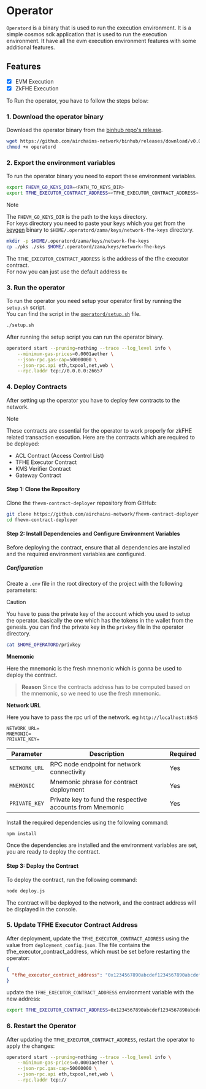 # Operator

`Operatord` is a binary that is used to run the execution environment. It is a simple cosmos sdk application that is used to run the execution environment. It have all the evm execution environment features with some additional features.

## Features

- [x] EVM Execution
- [x] ZkFHE Execution

To Run the operator, you have to follow the steps below:

### 1. Download the operator binary

Download the operator binary from the [binhub repo's release](https://github.com/airchains-network/binhub/releases/download/v0.0.0/operator).

```bash
wget https://github.com/airchains-network/binhub/releases/download/v0.0.0/operatord
chmod +x operatord
```

### 2. Export the environment variables

To run the operator binary you need to export these environment variables.

```bash
export FHEVM_GO_KEYS_DIR=<PATH_TO_KEYS_DIR>
export TFHE_EXECUTOR_CONTRACT_ADDRESS=<TFHE_EXECUTOR_CONTRACT_ADDRESS>
```

> [!NOTE]
> The `FHEVM_GO_KEYS_DIR` is the path to the keys directory.  
> For keys directory you need to paste your keys which you get from the [keygen](../key-gen/README.md) binary
> to `$HOME/.operatord/zama/keys/network-fhe-keys` directory.
>
> ```bash
> mkdir -p $HOME/.operatord/zama/keys/network-fhe-keys
> cp ./pks ./sks $HOME/.operatord/zama/keys/network-fhe-keys
> ```
>
> The `TFHE_EXECUTOR_CONTRACT_ADDRESS` is the address of the tfhe executor contract.  
> For now you can just use the default address `0x`

### 3. Run the operator

To run the operator you need setup your operator first by running the `setup.sh` script.  
You can find the script in the [`operatord/setup.sh`](./setup.sh) file.

```bash
./setup.sh
```

After running the setup script you can run the operator binary.

```bash
operatord start --pruning=nothing --trace --log_level info \
    --minimum-gas-prices=0.0001aether \
    --json-rpc.gas-cap=50000000 \
    --json-rpc.api eth,txpool,net,web \
    --rpc.laddr tcp://0.0.0.0:26657
```

### 4. Deploy Contracts

After setting up the operator you have to deploy few contracts to the network.

> [!NOTE]
> These contracts are essential for the operator to work properly for zkFHE related transaction execution.
> Here are the contracts which are required to be deployed:
>
> - ACL Contract (Access Control List)
> - TFHE Executor Contract
> - KMS Verifier Contract
> - Gateway Contract

#### Step 1: Clone the Repository

Clone the `fhevm-contract-deployer` repository from GitHub:

```bash
git clone https://github.com/airchains-network/fhevm-contract-deployer
cd fhevm-contract-deployer
```

#### Step 2: Install Dependencies and Configure Environment Variables

Before deploying the contract, ensure that all dependencies are installed and the required environment variables are configured.

##### Configuration

Create a `.env` file in the root directory of the project with the following parameters:

> [!CAUTION]
> You have to pass the private key of the account which you used to setup the operator.
> basically the one which has the tokens in the wallet from the genesis.
> you can find the private key in the `privkey` file in the operator directory.
>
> ```bash
> cat $HOME_OPERATORD/privkey
> ```
>
> **Mnemonic**
>
> Here the mnemonic is the fresh mnemonic which is gonna be used to deploy the contract.
>
> > **Reason**
> > Since the contracts address has to be computed based on the mnemonic, so we need to use the fresh mnemonic.
>
> **Network URL**
>
> Here you have to pass the rpc url of the network. eg `http://localhost:8545`

```env
NETWORK_URL=
MNEMONIC=
PRIVATE_KEY=
```

| Parameter     | Description                                               | Required |
| ------------- | --------------------------------------------------------- | -------- |
| `NETWORK_URL` | RPC node endpoint for network connectivity                | Yes      |
| `MNEMONIC`    | Mnemonic phrase for contract deployment                   | Yes      |
| `PRIVATE_KEY` | Private key to fund the respective accounts from Mnemonic | Yes      |

Install the required dependencies using the following command:

```bash
npm install
```

Once the dependencies are installed and the environment variables are set, you are ready to deploy the contract.

#### Step 3: Deploy the Contract

To deploy the contract, run the following command:

```bash
node deploy.js
```

The contract will be deployed to the network, and the contract address will be displayed in the console.

### 5. Update TFHE Executor Contract Address

After deployment, update the `TFHE_EXECUTOR_CONTRACT_ADDRESS` using the value from `deployment_config.json`. The file contains the tfhe_executor_contract_address, which must be set before restarting the operator:

```json
{
  "tfhe_executor_contract_address": "0x1234567890abcdef1234567890abcdef12345678"
}
```

update the `TFHE_EXECUTOR_CONTRACT_ADDRESS` environment variable with the new address:

```bash
export TFHE_EXECUTOR_CONTRACT_ADDRESS=0x1234567890abcdef1234567890abcdef12345678
```

### 6. Restart the Operator

After updating the `TFHE_EXECUTOR_CONTRACT_ADDRESS`, restart the operator to apply the changes:

```bash
operatord start --pruning=nothing --trace --log_level info \
    --minimum-gas-prices=0.0001aether \
    --json-rpc.gas-cap=50000000 \
    --json-rpc.api eth,txpool,net,web \
    --rpc.laddr tcp://
```
